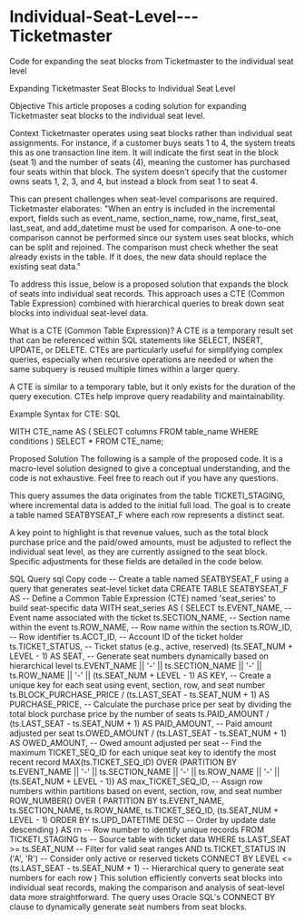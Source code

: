# Individual-Seat-Level---Ticketmaster
Code for expanding the seat blocks from Ticketmaster to the individual seat level

Expanding Ticketmaster Seat Blocks to Individual Seat Level

Objective
This article proposes a coding solution for expanding Ticketmaster seat blocks to the individual seat level.

Context
Ticketmaster operates using seat blocks rather than individual seat assignments. For instance, if a customer buys seats 1 to 4, the system treats this as one transaction line item. It will indicate the first seat in the block (seat 1) and the number of seats (4), meaning the customer has purchased four seats within that block. The system doesn’t specify that the customer owns seats 1, 2, 3, and 4, but instead a block from seat 1 to seat 4.

This can present challenges when seat-level comparisons are required. Ticketmaster elaborates: "When an entry is included in the incremental export, fields such as event_name, section_name, row_name, first_seat, last_seat, and add_datetime must be used for comparison. A one-to-one comparison cannot be performed since our system uses seat blocks, which can be split and rejoined. The comparison must check whether the seat already exists in the table. If it does, the new data should replace the existing seat data."

To address this issue, below is a proposed solution that expands the block of seats into individual seat records. This approach uses a CTE (Common Table Expression) combined with hierarchical queries to break down seat blocks into individual seat-level data.


What is a CTE (Common Table Expression)?
A CTE is a temporary result set that can be referenced within SQL statements like SELECT, INSERT, UPDATE, or DELETE. CTEs are particularly useful for simplifying complex queries, especially when recursive operations are needed or when the same subquery is reused multiple times within a larger query.

A CTE is similar to a temporary table, but it only exists for the duration of the query execution. CTEs help improve query readability and maintainability.

Example Syntax for CTE:
SQL

WITH CTE_name AS (
    SELECT columns
    FROM table_name
    WHERE conditions
)
SELECT *
FROM CTE_name;

Proposed Solution
The following is a sample of the proposed code. It is a macro-level solution designed to give a conceptual understanding, and the code is not exhaustive. Feel free to reach out if you have any questions.

This query assumes the data originates from the table TICKETI_STAGING, where incremental data is added to the initial full load. The goal is to create a table named SEATBYSEAT_F where each row represents a distinct seat.

A key point to highlight is that revenue values, such as the total block purchase price and the paid/owed amounts, must be adjusted to reflect the individual seat level, as they are currently assigned to the seat block. Specific adjustments for these fields are detailed in the code below.

SQL Query
sql
Copy code
-- Create a table named SEATBYSEAT_F using a query that generates seat-level ticket data
CREATE TABLE SEATBYSEAT_F AS
-- Define a Common Table Expression (CTE) named 'seat_series' to build seat-specific data
WITH seat_series AS (
    SELECT 
        ts.EVENT_NAME,            -- Event name associated with the ticket
        ts.SECTION_NAME,          -- Section name within the event
        ts.ROW_NAME,              -- Row name within the section
        ts.ROW_ID,                -- Row identifier
        ts.ACCT_ID,               -- Account ID of the ticket holder
        ts.TICKET_STATUS,         -- Ticket status (e.g., active, reserved)
        (ts.SEAT_NUM + LEVEL - 1) AS SEAT,  -- Generate seat numbers dynamically based on hierarchical level
        ts.EVENT_NAME || '-' || ts.SECTION_NAME || '-' || ts.ROW_NAME || '-' || (ts.SEAT_NUM + LEVEL - 1) AS KEY,  -- Create a unique key for each seat using event, section, row, and seat number
        ts.BLOCK_PURCHASE_PRICE / (ts.LAST_SEAT - ts.SEAT_NUM + 1) AS PURCHASE_PRICE,  -- Calculate the purchase price per seat by dividing the total block purchase price by the number of seats
        ts.PAID_AMOUNT / (ts.LAST_SEAT - ts.SEAT_NUM + 1) AS PAID_AMOUNT,  -- Paid amount adjusted per seat
        ts.OWED_AMOUNT / (ts.LAST_SEAT - ts.SEAT_NUM + 1) AS OWED_AMOUNT,  -- Owed amount adjusted per seat
        -- Find the maximum TICKET_SEQ_ID for each unique seat key to identify the most recent record
        MAX(ts.TICKET_SEQ_ID) OVER (PARTITION BY ts.EVENT_NAME || '-' || ts.SECTION_NAME || '-' || ts.ROW_NAME || '-' || (ts.SEAT_NUM + LEVEL - 1)) AS max_TICKET_SEQ_ID,
        -- Assign row numbers within partitions based on event, section, row, and seat number
        ROW_NUMBER() OVER (
            PARTITION BY ts.EVENT_NAME, ts.SECTION_NAME, ts.ROW_NAME, 
            ts.TICKET_SEQ_ID, 
            (ts.SEAT_NUM + LEVEL - 1) 
            ORDER BY 
            ts.UPD_DATETIME DESC  -- Order by update date descending
        ) AS rn  -- Row number to identify unique records
    FROM 
        TICKETI_STAGING ts  -- Source table with ticket data
    WHERE 
        ts.LAST_SEAT >= ts.SEAT_NUM  -- Filter for valid seat ranges
        AND ts.TICKET_STATUS IN ('A', 'R')  -- Consider only active or reserved tickets
    CONNECT BY 
        LEVEL <= (ts.LAST_SEAT - ts.SEAT_NUM + 1)  -- Hierarchical query to generate seat numbers for each row
)
This solution efficiently converts seat blocks into individual seat records, making the comparison and analysis of seat-level data more straightforward. The query uses Oracle SQL's CONNECT BY clause to dynamically generate seat numbers from seat blocks.
